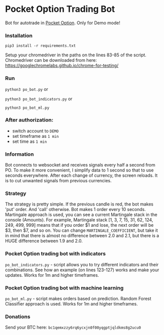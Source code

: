 # Pocket Option Trading Bot
Bot for autotrade in [Pocket Option](https://pocketoption.com/). Only for Demo mode!

### Installation
`pip3 install -r requirements.txt`

Setup your chromedriver in the paths on the lines 83-85 of the script.
Chromedriver can be downloaded from here: https://googlechromelabs.github.io/chrome-for-testing/

### Run
`python3 po_bot.py`
or

`python3 po_bot_indicators.py`
or

`python3 po_bot_ml.py`

### After authorization:
- switch account to `DEMO`
- set timeframe as `1 min`
- set time as `1 min`

### Information
Bot connects to websocket and receives signals every half a second from PO.
To make it more convenient, I simplify data to 1 second so that to use seconds
everywhere. After each change of currency, the screen reloads. It is to cut
unwanted signals from previous currencies.

### Strategy
The strategy is pretty simple. If the previous candle is red, the bot makes 'put' order. And 'call' otherwise. Bot makes 1 order every 10 seconds. Martingale approach is used, you can see a current Martingale stack in the console (Amounts). For example, Martingale stack [1, 3, 7, 15, 31, 62, 124, 249, 499, 999] means that if you order $1 and lose, the next order will be $3, then $7, and so on. You can change `MARTINGALE_COEFFICIENT`, but take it in mind that there is almost no difference between 2.0 and 2.1, but there is a HUGE difference between 1.9 and 2.0.

### Pocket Option trading bot with indicators
`po_bot_indicators.py` - script allows you to try different indicators and their combinations. See how an example (on lines 123-127) works and make your updates. Works for 1m and higher timeframes.

### Pocket Option trading bot with machine learning
`po_bot_ml.py` - script makes orders based on prediction. Random Forest Classifier approach is used. Works for 1m and higher timeframes.

### Donations
Send your BTC here: `bc1qemxzzy6rq6ycxjn0f00yqgptjqldkms8g2ucu0`